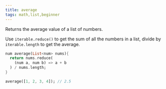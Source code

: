 ```yaml
---
title: average
tags: math,list,beginner
---
```


Returns the average value of a list of numbers.

Use `iterable.reduce()` to get the sum of all the numbers in a list, divide by `iterable.length` to get the average.

```dart
num average(List<num> nums){
  return nums.reduce(
    (num a, num b) => a + b
  ) / nums.length;
}
```

```dart
average([1, 2, 3, 4]); // 2.5
```
